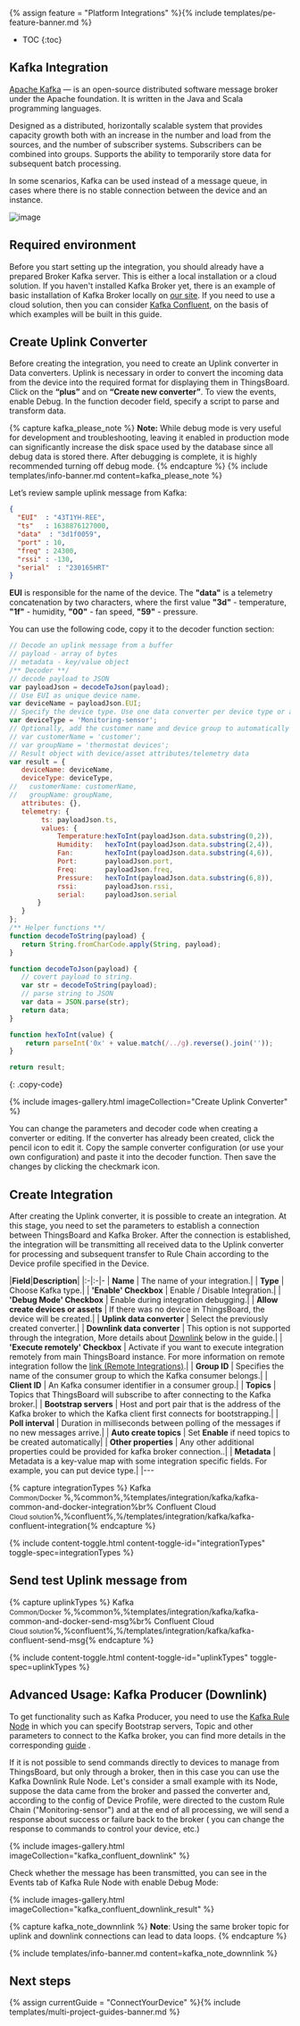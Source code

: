 {% assign feature = "Platform Integrations" %}{% include templates/pe-feature-banner.md %}

* TOC
{:toc}

## Kafka Integration

[Apache Kafka](https://kafka.apache.org/) — is an open-source distributed software message broker under the Apache foundation. It is written in the Java and Scala programming languages.

Designed as a distributed, horizontally scalable system that provides capacity growth both with an increase in the number and load from the sources, and the number of subscriber systems. Subscribers can be combined into groups. Supports the ability to temporarily store data for subsequent batch processing.

In some scenarios, Kafka can be used instead of a message queue, in cases where there is no stable connection between the device and an instance.

![image](https://img.tbqa.cloud/user-guide/integrations/kafka/Kafka_main.png)

## Required environment
Before you start setting up the integration, you should already have a prepared Broker Kafka server. This is either a local installation or a cloud solution. If you haven't installed Kafka Broker yet, there is an example of basic installation of Kafka Broker locally on [our site](https://thingsboard.io/docs/user-guide/install/pe/ubuntu/?ubuntuThingsboardQueue=kafka#step-5-choose-thingsboard-queue-service). If you need to use a cloud solution, then you can consider [Kafka Confluent](https://www.confluent.io/), on the basis of which examples will be built in this guide.

## Create Uplink Converter

Before creating the integration, you need to create an Uplink converter in Data converters. Uplink is necessary in order to convert the incoming data from the device into the required format for displaying them in ThingsBoard. Click on the **“plus”** and on **“Create new converter”**. To view the events, enable Debug. In the function decoder field, specify a script to parse and transform data.

{% capture kafka_please_note %}
**Note:** While debug mode is very useful for development and troubleshooting, leaving it enabled in production mode can significantly increase the disk space used by the database since all debug data is stored there. After debugging is complete, it is highly recommended turning off debug mode.
{% endcapture %}
{% include templates/info-banner.md content=kafka_please_note %}

Let’s review sample uplink message from Kafka:
```json
{
  "EUI"  : "43T1YH-REE",
  "ts"   : 1638876127000,
  "data"  : "3d1f0059",
  "port" : 10,
  "freq" : 24300,
  "rssi" : -130,
  "serial"  : "230165HRT"
}
```
**EUI** is responsible for the name of the device. The **"data"** is a telemetry concatenation by two characters, where the first value **"3d"** - temperature, **"1f"** - humidity, **"00"** - fan speed, **"59"** - pressure.

You can use the following code, copy it to the decoder function section:

```js
// Decode an uplink message from a buffer
// payload - array of bytes
// metadata - key/value object
/** Decoder **/
// decode payload to JSON
var payloadJson = decodeToJson(payload);
// Use EUI as unique device name.
var deviceName = payloadJson.EUI;
// Specify the device type. Use one data converter per device type or application.
var deviceType = 'Monitoring-sensor';
// Optionally, add the customer name and device group to automatically create them in ThingsBoard and assign new device to it.
// var customerName = 'customer';
// var groupName = 'thermostat devices';
// Result object with device/asset attributes/telemetry data
var result = {
   deviceName: deviceName,
   deviceType: deviceType,
//   customerName: customerName,
//   groupName: groupName,
   attributes: {},
   telemetry: {
        ts: payloadJson.ts,
        values: {
            Temperature:hexToInt(payloadJson.data.substring(0,2)),
            Humidity:   hexToInt(payloadJson.data.substring(2,4)),
            Fan:        hexToInt(payloadJson.data.substring(4,6)),
            Port:       payloadJson.port,
            Freq:       payloadJson.freq,
            Pressure:   hexToInt(payloadJson.data.substring(6,8)),
            rssi:       payloadJson.rssi,
            serial:     payloadJson.serial
       }
   }
};
/** Helper functions **/
function decodeToString(payload) {
   return String.fromCharCode.apply(String, payload);
}

function decodeToJson(payload) {
   // covert payload to string.
   var str = decodeToString(payload);
   // parse string to JSON
   var data = JSON.parse(str);
   return data;
}

function hexToInt(value) {
    return parseInt('0x' + value.match(/../g).reverse().join(''));
}

return result;
```
{: .copy-code}

{% include images-gallery.html imageCollection="Create Uplink Converter" %}

You can change the parameters and decoder code when creating a converter or editing. If the converter has already been created, click the pencil icon to edit it. Copy the sample converter configuration (or use your own configuration) and paste it into the decoder function. Then save the changes by clicking the checkmark icon.

## Create Integration

After creating the Uplink converter, it is possible to create an integration. 
At this stage, you need to set the parameters to establish a connection between ThingsBoard and Kafka Broker. After the connection is established, the integration will be transmitting all received data to the Uplink converter for processing and subsequent transfer to Rule Chain according to the Device profile specified in the Device.

|**Field**|**Description**|
|:-|:-|-
| **Name**              | The name of your integration.|
| **Type**              | Choose Kafka type.|
| **'Enable' Checkbox**              | Enable / Disable Integration.|
| **'Debug Mode' Checkbox**              | Enable during integration debugging.|
| **Allow create devices or assets**              | If there was no device in ThingsBoard, the device will be created.|
| **Uplink data converter**              | Select the previously created converter.|
| **Downlink data converter**              | This option is not supported through the integration, More details about [Downlink](https://thingsboard.io/docs/user-guide/integrations/kafka/?installationType=common&integrationTypes=common&uplinkTypes=common#advanced-usage-kafka-producer-downlink) below in the guide.|
| **'Execute remotely' Checkbox**              | Activate if you want to execute integration remotely from main ThingsBoard instance. For more information on remote integration follow the [link (Remote Integrations)](https://thingsboard.io/docs/user-guide/integrations/remote-integrations/).|
| **Group ID**              | Specifies the name of the consumer group to which the Kafka consumer belongs.|
| **Client ID**              | An Kafka consumer identifier in a consumer group.|
| **Topics**              | Topics that ThingsBoard will subscribe to after connecting to the Kafka broker.|
| **Bootstrap servers**              | Host and port pair that is the address of the Kafka broker to which the Kafka client first connects for bootstrapping.|
| **Poll interval**              | Duration in milliseconds between polling of the messages if no new messages arrive.|
| **Auto create topics**              | Set **Enable** if need topics to be created automatically|
| **Other properties**              | Any other additional properties could be provided for kafka broker connection..|
| **Metadata**              | Metadata is a key-value map with some integration specific fields. For example, you can put device type.|
|---

{% capture integrationTypes %}
Kafka<br><small>Common/Docker </small>%,%common%,%templates/integration/kafka/kafka-common-and-docker-integration%br%
Confluent Cloud<br><small>Cloud solution</small>%,%confluent%,%/templates/integration/kafka/kafka-confluent-integration{% endcapture %}

{% include content-toggle.html content-toggle-id="integrationTypes" toggle-spec=integrationTypes %}

## Send test Uplink message from

{% capture uplinkTypes %}
Kafka<br><small>Common/Docker </small>%,%common%,%templates/integration/kafka/kafka-common-and-docker-send-msg%br%
Confluent Cloud<br><small>Cloud solution</small>%,%confluent%,%/templates/integration/kafka/kafka-confluent-send-msg{% endcapture %}

{% include content-toggle.html content-toggle-id="uplinkTypes" toggle-spec=uplinkTypes %}

## Advanced Usage: Kafka Producer (Downlink)

To get functionality such as Kafka Producer, you need to use the [Kafka Rule Node](https://thingsboard.io/docs/pe/user-guide/rule-engine-2-0/external-nodes/#kafka-node) in which you can specify Bootstrap servers, Topic and other parameters to connect to the Kafka broker, you can find more details in the corresponding [guide](https://thingsboard.io/docs/pe/user-guide/rule-engine-2-0/external-nodes/#kafka-node) .

If it is not possible to send commands directly to devices to manage from ThingsBoard, but only through a broker, then in this case you can use the Kafka Downlink Rule Node. Let's consider a small example with its Node, suppose the data came from the broker and passed the converter and, according to the config of Device Profile, were directed to the custom Rule Chain ("Monitoring-sensor") and at the end of all processing, we will send a response about success or failure back to the broker ( you can change the response to commands to control your device, etc.)

{% include images-gallery.html imageCollection="kafka_confluent_downlink" %}

Сheck whether the message has been transmitted, you can see in the Events tab of Kafka Rule Node with enable Debug Mode:

{% include images-gallery.html imageCollection="kafka_confluent_downlink_result" %}

{% capture kafka_note_downnlink %}
**Note**: Using the same broker topic for uplink and downlink connections can lead to data loops.
{% endcapture %}

{% include templates/info-banner.md content=kafka_note_downnlink %}

## Next steps

{% assign currentGuide = "ConnectYourDevice" %}{% include templates/multi-project-guides-banner.md %}
